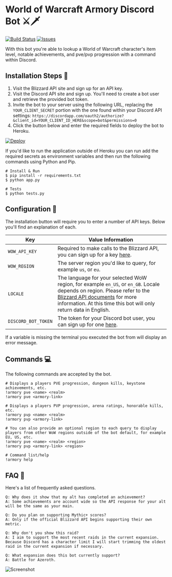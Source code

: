 # World of Warcraft Armory Discord Bot ⚔️🗡️

[![Build Status](https://travis-ci.org/JamesIves/discord-wow-armory-bot.svg?branch=master)](https://travis-ci.org/JamesIves/discord-wow-armory-bot) [![Issues](https://img.shields.io/github/issues/JamesIves/discord-wow-armory-bot.svg)](https://github.com/JamesIves/discord-wow-armory-bot/issues)

With this bot you're able to lookup a World of Warcraft character's item level, notable achievements, and pve/pvp progression with a command within Discord. 

## Installation Steps :minidisc: 

1. Visit the Blizzard API site and sign up for an API key.
2. Visit the Discord API site and sign up. You'll need to create a bot user and retrieve the provided bot token.
3. Invite the bot to your server using the following URL, replacing the `YOUR_CLIENT_SECRET` portion with the one found within your Discord API settings: `https://discordapp.com/oauth2/authorize?&client_id=YOUR_CLIENT_ID_HERE&scope=bot&permissions=0`
4. Click the button below and enter the required fields to deploy the bot to Heroku.

[![Deploy](https://www.herokucdn.com/deploy/button.svg)](https://heroku.com/deploy?template=https://github.com/JamesIves/discord-wow-armory-bot/master)

If you'd like to run the application outside of Heroku you can run add the required secrets as environment variables and then run the following commands using Python and Pip.

```
# Install & Run
$ pip install -r requirements.txt
$ python app.py

# Tests
$ python tests.py
```

## Configuration :file_folder: 

The installation button will require you to enter a number of API keys. Below you'll find an explanation of each.

| Key  | Value Information |
| ------------- | ------------- |
| `WOW_API_KEY`  | Required to make calls to the Blizzard API, you can sign up for a key [here](https://dev.battle.net/).  |
| `WOW_REGION`  | The server region you'd like to query, for example `us`, or `eu`.  |
| `LOCALE`  | The language for your selected WoW region, for example `en_US`, or `en_GB`. Locale depends on region. Please refer to the [Blizzard API documents](https://dev.battle.net/) for more information. At this time this bot will only return data in English.   |
| `DISCORD_BOT_TOKEN`  | The token for your Discord bot user, you can sign up for one [here](https://discordapp.com/developers/docs/intro). |

If a variable is missing the terminal you executed the bot from will display an error message.


## Commands :computer: 
The following commands are accepted by the bot.

```
# Displays a players PVE progression, dungeon kills, keystone achievements, etc.
!armory pve <name> <realm>
!armory pve <armory-link>

# Displays a players PVP progression, arena ratings, honorable kills, etc.
!armory pvp <name> <realm>
!armory pvp <armory-link>

# You can also provide an optional region to each query to display players from other WoW regions outside of the bot default, for example EU, US, etc.
!armory pve <name> <realm> <region>
!armory pvp <armory-link> <region>

# Command list/help
!armory help
```

## FAQ :speech_balloon: 
Here's a list of frequently asked questions.
```
Q: Why does it show that my alt has completed an achievement?
A: Some achievements are account wide so the API response for your alt will be the same as your main.

Q: Do you plan on supporting Mythic+ scores?
A: Only if the official Blizzard API begins supporting their own metric.

Q: Why don't you show this raid?
A: I aim to support the most recent raids in the current expansion. Because Discord has a character limit I will start trimming the oldest raid in the current expansion if necessary.

Q: What expansion does this bot currently support?
A: Battle for Azeroth.
```

![Screenshot](assets/screenshot.png)
